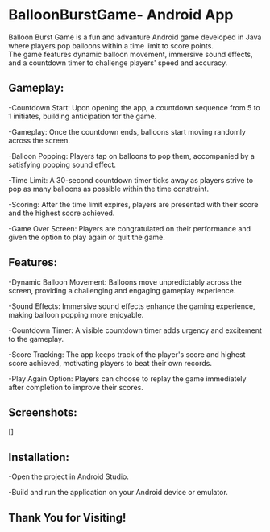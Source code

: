 # BalloonBurstGame- Android App

Balloon Burst Game is a fun and advanture Android game developed in Java where players pop balloons within a time limit to score points. <br> The game features dynamic balloon movement, immersive sound effects, and a countdown timer to challenge players' speed and accuracy.

## Gameplay:
-Countdown Start: Upon opening the app, a countdown sequence from 5 to 1 initiates, building anticipation for the game. <br>

-Gameplay: Once the countdown ends, balloons start moving randomly across the screen.  <br>

-Balloon Popping: Players tap on balloons to pop them, accompanied by a satisfying popping sound effect.  <br>

-Time Limit: A 30-second countdown timer ticks away as players strive to pop as many balloons as possible within the time constraint. <br>

-Scoring: After the time limit expires, players are presented with their score and the highest score achieved.  <br>

-Game Over Screen: Players are congratulated on their performance and given the option to play again or quit the game.  <br>

## Features:
-Dynamic Balloon Movement: Balloons move unpredictably across the screen, providing a challenging and engaging gameplay experience.  <br>

-Sound Effects: Immersive sound effects enhance the gaming experience, making balloon popping more enjoyable.  <br>

-Countdown Timer: A visible countdown timer adds urgency and excitement to the gameplay.  <br>

-Score Tracking: The app keeps track of the player's score and highest score achieved, motivating players to beat their own records.  <br>

-Play Again Option: Players can choose to replay the game immediately after completion to improve their scores.

## Screenshots:
[]

## Installation:
-Open the project in Android Studio.  <br>

-Build and run the application on your Android device or emulator.

## Thank You for Visiting!
